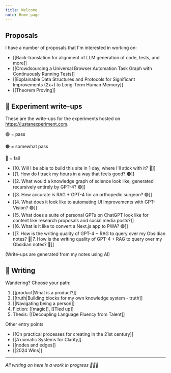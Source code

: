 ```yaml
---
title: Welcome
note: Home page
---
```

## Proposals
I have a number of proposals that I'm interested in working on:

- [[Back-translation for alignment of LLM generation of code,  tests, and more]]
- [[Crowdsourcing a Universal Browser Automation Task Graph with Continuously Running Tests]]
- [[Explainable Data Structures and Protocols  for Significant Improvements (2x+) to Long-Term Human Memory]]
- [[Theorem Proving]]

## 🧪 Experiment write-ups
These are the write-ups for the experiments hosted on https://justanexperiment.com. 

🟢 = pass

🟠 = somewhat pass

🔴 = fail

- [[0. Will I be able to build this site in 1 day, where I'll stick with it? 🔴]]
- [[1. How do I track my hours in a way that feels good? 🟠]]
- [[2. What would a knowledge graph of science look like, generated recursively entirely by GPT-4? 🟢]]
- [[3. How accurate is RAG + GPT-4 for an orthopedic surgeon? 🟢]]
- [[4. What does it look like to automating UI Improvements with GPT-Vision? 🟢]]
- [[5. What does a suite of personal GPTs on ChatGPT look like for content like research proposals and social media posts?]]
- [[6. What is it like to convert a Next.js app to PWA? 🟢]]
- [[7. How is the writing quality of GPT-4 + RAG to query over my Obsidian notes? 🔴|7. How is the writing quality of GPT-4 + RAG to query over my Obsidian notes? 🔴]]

(Write-ups are generated from my notes using AI)


## 🔗 Writing
Wandering? Choose your path:
1. [[product|What is a product?]]
2. [[truth|Building blocks for my own knowledge system - truth]]
3. [[Navigating being a person]]
4. Fiction: [[magic]], [[Tied up]]
5. Thesis: [[Decoupling Language Fluency from Talent]]

Other entry points 
- [[On practical processes for creating in the 21st century]]
- [[Axiomatic Systems for Clarity]]
- [[nodes and edges]]
- [[2024 Wins]]


---

*All writing on here is a work in progress 🧚🏼‍♀️* 